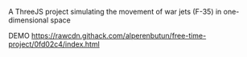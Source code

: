 A ThreeJS project simulating the movement of war jets (F-35) in one-dimensional space

DEMO
https://rawcdn.githack.com/alperenbutun/free-time-project/0fd02c4/index.html
